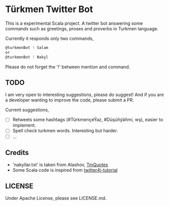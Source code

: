 # Türkmen Twitter Bot
This is a experimental Scala project. A twitter bot answering some commands such
as greetings, proses and proverbs in Turkmen language. 

Currently it responds only two commands,
```scala
@turkmenBot ! Salam
or
@turkmenBot ! Nakyl
```
Please do not forget the '!' between mention and command.

## TODO

I am very open to interesting suggestions, please do suggest! And if you are a
developer wanting to improve the code, please submit a PR.

Current suggestions,
  - [ ] Retweets some hashtags (#TürkmençeÝaz, #Düşüňýäňmi, wş), easier to
    implement.
  - [ ] Spell check turkmen words. Interesting but harder.
  - [ ] ...

## Credits

* 'nakyllar.txt' is taken from Alashov,
  [TmQuotes](https://github.com/morazow/cdn)
* Some Scala code is inspired from
  [twitter4j-tutorial](https://github.com/jasonbaldridge/twitter4j-tutorial)

## LICENSE
Under Apache License, please see LICENSE.md.
